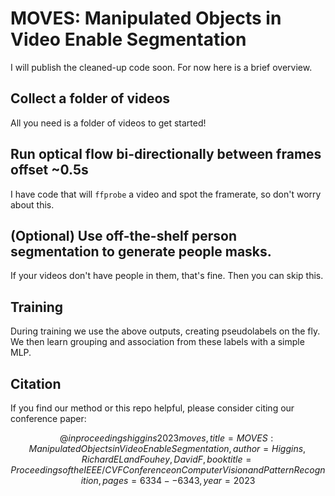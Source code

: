 # MOVES: Manipulated Objects in Video Enable Segmentation

I will publish the cleaned-up code soon. For now here is a brief overview.

## Collect a folder of videos

All you need is a folder of videos to get started!

## Run optical flow bi-directionally between frames offset ~0.5s

I have code that will `ffprobe` a video and spot the framerate, so don't worry about this.

## (Optional) Use off-the-shelf person segmentation to generate people masks.

If your videos don't have people in them, that's fine. Then you can skip this.

## Training

During training we use the above outputs, creating pseudolabels on the fly. We then learn grouping and association from these labels with a simple MLP.

## Citation

If you find our method or this repo helpful, please consider citing our conference paper:

$$
@inproceedings{higgins2023moves,
  title={MOVES: Manipulated Objects in Video Enable Segmentation},
  author={Higgins, Richard EL and Fouhey, David F},
  booktitle={Proceedings of the IEEE/CVF Conference on Computer Vision and Pattern Recognition},
  pages={6334--6343},
  year={2023}
}
$$
